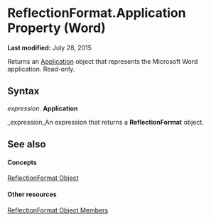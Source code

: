 
# ReflectionFormat.Application Property (Word)

 **Last modified:** July 28, 2015

Returns an  [Application](d1cf6f8f-4e88-bf01-93b4-90a83f79cb44.md) object that represents the Microsoft Word application. Read-only.

## Syntax

 _expression_. **Application**

 _expression_An expression that returns a  **ReflectionFormat** object.


## See also


#### Concepts


 [ReflectionFormat Object](ee2ea7a1-0671-bbd6-6a94-90f2472d704e.md)
#### Other resources


 [ReflectionFormat Object Members](0f7a4d24-53ef-d593-76d6-9cafe2b2b46e.md)
